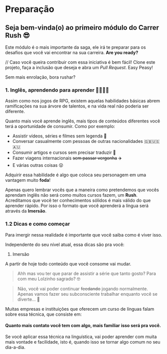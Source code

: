 # Preparação

## Seja bem-vinda(o) ao primeiro módulo do Carrer Rush 😎

Este módulo é o mais importante da saga, ele irá te preparar para os desafios que você vai encontrar na sua carreira. **Are you ready?**

// Caso você queira contribuir com essa iniciativa é bem fácil! Clone este projeto, faça a inclusão que deseja e abra um _Pull Request_. Easy Peasy!

Sem mais enrolação, bora rushar?

### 1. Inglês, aprendendo para aprender 👩‍🏫👨‍🏫

Assim como nos jogos de RPG, existem aquelas habilidades básicas abrem ramificações na sua árvore de talentos, e na vida real não poderia ser diferente.

Quanto mais você aprende inglês, mais tipos de conteúdos diferentes você terá a oportunidade de consumir. Como por exemplo:

- Assistir vídeos, séries e filmes sem legenda 👀
- Conversar casualmente com pessoas de outras nacionalidades 🇬🇧🇺🇸🇦🇺
- Consumir artigos e cursos sem precisar traduzir 🧠
- Fazer viagens internacionais ~~sem passar vergonha~~ ✈️
- E várias outras coisas 😲

Adquirir essa habilidade é algo que coloca seu personagem em uma vantagem muito **foda**!

Apenas quero lembrar vocês que a maneira como pretendemos que vocês aprendam inglês não será como muitos cursos fazem, um **Rush**. Acreditamos que você ter conhecimentos sólidos é mais válido do que aprender rápido. Por isso o formato que você aprenderá a língua será através da **Imersão**.

### 1.2 Dicas e como começar

Para imergir nessa realidade é importante que você saiba como é viver isso.

Independente do seu nível atual, essa dicas são pra você:

1. Imersão

A partir de hoje todo conteúdo que você consome vai mudar.

> Ahh mas vou ter que parar de assistir a série que tanto gosto? Para com meu Lolzinho sagrado? 🤓

> Não, você vai poder continuar ~~feedando~~ jogando normalmente. Apenas vamos fazer seu subconsciente trabalhar enquanto você se diverte... 🧐

Muitas empresas e instituições que oferecem um curso de línguas falam sobre essa técnica, que consiste em:

#### Quanto mais contato você tem com algo, mais familiar isso será pra você.

Se você aplicar essa técnica na linguística, vai poder aprender com muita mais vontade e facilidade, isto é, quando isso se tornar algo comum no seu dia-a-dia.
